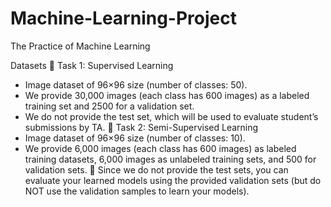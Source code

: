 # Machine-Learning-Project
The Practice of Machine Learning


Datasets
 Task 1: Supervised Learning
- Image dataset of 96×96 size (number of classes: 50).
- We provide 30,000 images (each class has 600 images) as a labeled training set 
and 2500 for a validation set.
- We do not provide the test set, which will be used to evaluate student’s 
submissions by TA.
 Task 2: Semi-Supervised Learning
- Image dataset of 96×96 size (number of classes: 10).
- We provide 6,000 images (each class has 600 images) as labeled training datasets, 
6,000 images as unlabeled training sets, and 500 for validation sets.
 Since we do not provide the test sets, you can evaluate your learned models using the 
provided validation sets (but do NOT use the validation samples to learn your models).

